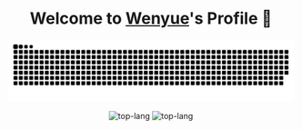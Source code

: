 <p align="center">
  <h1 align="center">Welcome to <a href="https://github.com/Dualbricks">Wenyue</a>'s Profile 👋</h1>
</p>
<p align="center">
<picture>
  <source media="(prefers-color-scheme: dark)" srcset="https://raw.githubusercontent.com/dualbricks/dualbricks/output/github-contribution-grid-snake-dark.svg" />
  <source media="(prefers-color-scheme: light)" srcset="https://raw.githubusercontent.com/dualbricks/dualbricks/output/github-contribution-grid-snake.svg" />
  <img alt="github-snake" src="github-contribution-grid-snake.svg" />
</picture>
</p>

<p align="center">
<picture align="left">
  <source media="(prefers-color-scheme: dark)" srcset="https://adorable-irradiated-apricot.glitch.me/top-langs/?username=dualbricks&hide=Jupyter+Notebook&layout=compact&theme=theme=dark" />
  <source media="(prefers-color-scheme: light)" srcset="https://adorable-irradiated-apricot.glitch.me/top-langs/?username=dualbricks&hide=Jupyter+Notebook&layout=compact&theme=default" />
  <img alt="top-lang" src="https://adorable-irradiated-apricot.glitch.me/top-langs/?username=dualbricks&hide=Jupyter+Notebook&layout=compact&theme=theme=dark" />
</picture>

<picture align="right">
  <source media="(prefers-color-scheme: dark)" srcset="https://adorable-irradiated-apricot.glitch.me/?username=dualbricks&hide=Jupyter+Notebook&theme=theme=dark" />
  <source media="(prefers-color-scheme: light)" srcset="https://adorable-irradiated-apricot.glitch.me/?username=dualbricks&hide=Jupyter+Notebook&theme=default" />
  <img alt="top-lang" src="https://adorable-irradiated-apricot.glitch.me/?username=dualbricks&theme=theme=dark" />
</picture>
</p>





<!--
**dualbricks/dualbricks** is a ✨ _special_ ✨ repository because its `README.md` (this file) appears on your GitHub profile.

Here are some ideas to get you started:

- 🔭 I’m currently working on ...
- 🌱 I’m currently learning ...
- 👯 I’m looking to collaborate on ...
- 🤔 I’m looking for help with ...
- 💬 Ask me about ...
- 📫 How to reach me: ...
- 😄 Pronouns: ...
- ⚡ Fun fact: ...
-->
